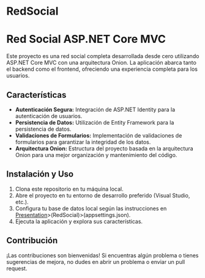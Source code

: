 # RedSocial

# Red Social ASP.NET Core MVC

Este proyecto es una red social completa desarrollada desde cero utilizando ASP.NET Core MVC con una arquitectura Onion. La aplicación abarca tanto el backend como el frontend, ofreciendo una experiencia completa para los usuarios.

## Características

- **Autenticación Segura:** Integración de ASP.NET Identity para la autenticación de usuarios.
- **Persistencia de Datos:** Utilización de Entity Framework para la persistencia de datos.
- **Validaciones de Formularios:** Implementación de validaciones de formularios para garantizar la integridad de los datos.
- **Arquitectura Onion:** Estructura del proyecto basada en la arquitectura Onion para una mejor organización y mantenimiento del código.

## Instalación y Uso

1. Clona este repositorio en tu máquina local.
2. Abre el proyecto en tu entorno de desarrollo preferido (Visual Studio, etc.).
3. Configura tu base de datos local según las instrucciones en [Presentation](WebApp)>(RedSocial)>(appsettings.json).
4. Ejecuta la aplicación y explora sus características.

## Contribución

¡Las contribuciones son bienvenidas! Si encuentras algún problema o tienes sugerencias de mejora, no dudes en abrir un problema o enviar un pull request.




